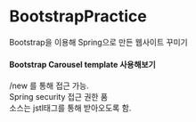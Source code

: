 # BootstrapPractice
Bootstrap을 이용해 Spring으로 만든 웹사이트 꾸미기 <br>


#### Bootstrap Carousel template 사용해보기
/new 를 통해 접근 가능. <br>
Spring security 접근 권한 품 <br>
소스는 jstl태그를 통해 받아오도록 함.<br>
